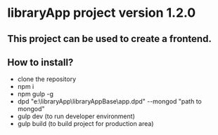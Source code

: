 # libraryApp project version 1.2.0
## This project can be used to create a frontend.
## How to install?
* clone the repository
* npm i
* npm gulp -g
* dpd "e:\libraryApp\libraryAppBase\app.dpd" --mongod "path to mongod"
* gulp dev (to run developer environment)
* gulp build (to build project for production area)
